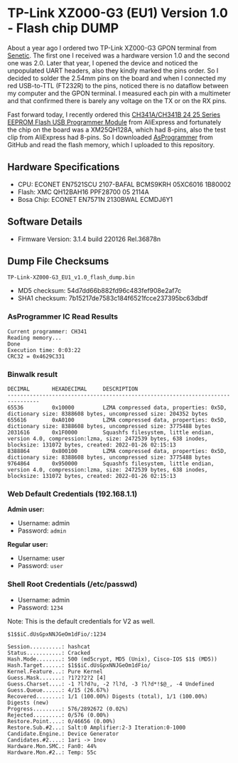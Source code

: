 
# TP-Link XZ000-G3 (EU1) Version 1.0 - Flash chip DUMP

About a year ago I ordered two TP-Link XZ000-G3 GPON terminal from [Senetic](https://www.senetic.net/). The first one I received was a hardware version 1.0 and the second one was 2.0. Later that year, I opened the device and noticed the unpopulated UART headers, also they kindly marked the pins order. So I decided to solder the 2.54mm pins on the board and when I connected my red USB-to-TTL (FT232R) to the pins, noticed there is no dataflow between my computer and the GPON terminal. I measured each pin with a multimeter and that confirmed there is barely any voltage on the TX or on the RX pins.

Fast forward today, I recently ordered this [CH341A/CH341B 24 25 Series EEPROM Flash USB Programmer Module](https://www.aliexpress.com/item/1005006005017028.html) from AliExpress and fortunately the chip on the board was a XM25QH128A, which had 8-pins, also the test clip from AliExpress had 8-pins. So I downloaded [AsProgrammer](https://github.com/nofeletru/UsbAsp-flash) from GitHub and read the flash memory, which I uploaded to this repository. 

## Hardware Specifications
- CPU: ECONET EN7521SCU 2107-BAFAL BCMS9KRH 05XC6016 1B80002
- Flash: XMC QH12BAH16 PPF28700 05 2114A
- Bosa Chip: ECONET EN7571N 2130BWAL ECMDJ6Y1

## Software Details
- Firmware Version: 3.1.4 build 220126 Rel.36878n

## Dump File Checksums
`TP-Link-XZ000-G3_EU1_v1.0_flash_dump.bin`
- MD5 checksum: 54d7dd66b882fd96c483fef908e2af7c
- SHA1 checksum: 7b15217de7583c184f6521fcce237395bc63dbdf

### AsProgrammer IC Read Results
```
Current programmer: CH341
Reading memory...
Done
Execution time: 0:03:22
CRC32 = 0x4629C331
```

### Binwalk result
```
DECIMAL       HEXADECIMAL     DESCRIPTION
--------------------------------------------------------------------------------
65536         0x10000         LZMA compressed data, properties: 0x5D, dictionary size: 8388608 bytes, uncompressed size: 204352 bytes
655616        0xA0100         LZMA compressed data, properties: 0x5D, dictionary size: 8388608 bytes, uncompressed size: 3775488 bytes
2031616       0x1F0000        Squashfs filesystem, little endian, version 4.0, compression:lzma, size: 2472539 bytes, 638 inodes, blocksize: 131072 bytes, created: 2022-01-26 02:15:13
8388864       0x800100        LZMA compressed data, properties: 0x5D, dictionary size: 8388608 bytes, uncompressed size: 3775488 bytes
9764864       0x950000        Squashfs filesystem, little endian, version 4.0, compression:lzma, size: 2472539 bytes, 638 inodes, blocksize: 131072 bytes, created: 2022-01-26 02:15:13
```

### Web Default Credentials (192.168.1.1)
**Admin user:**
  - Username: admin
  - Password: `admin`

**Regular user:**
  - Username: user
  - Password: `user`

### Shell Root Credentials (/etc/passwd)
- Username: admin
- Password: `1234`

Note: This is the default credentials for V2 as well.

```
$1$$iC.dUsGpxNNJGeOm1dFio/:1234

Session..........: hashcat
Status...........: Cracked
Hash.Mode........: 500 (md5crypt, MD5 (Unix), Cisco-IOS $1$ (MD5))
Hash.Target......: $1$$iC.dUsGpxNNJGeOm1dFio/
Kernel.Feature...: Pure Kernel
Guess.Mask.......: ?1?2?2?2 [4]
Guess.Charset....: -1 ?l?d?u, -2 ?l?d, -3 ?l?d*!$@_, -4 Undefined
Guess.Queue......: 4/15 (26.67%)
Recovered........: 1/1 (100.00%) Digests (total), 1/1 (100.00%) Digests (new)
Progress.........: 576/2892672 (0.02%)
Rejected.........: 0/576 (0.00%)
Restore.Point....: 0/46656 (0.00%)
Restore.Sub.#2...: Salt:0 Amplifier:2-3 Iteration:0-1000
Candidate.Engine.: Device Generator
Candidates.#2....: 1ari -> 1nov
Hardware.Mon.SMC.: Fan0: 44%
Hardware.Mon.#2..: Temp: 55c
```
